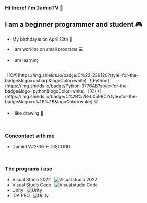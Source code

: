 ### Hi there! i'm DamioTV 👋

## I am a beginner programmer and student 🎮
- My birthday is on April 12th 🎂
- I am working on small programs 💻

- I am learning
<br />
&ensp;![C#](https://img.shields.io/badge/C%23-239120?style=for-the-badge&logo=c-sharp&logoColor=white) &ensp;![Python](https://img.shields.io/badge/Python-3776AB?style=for-the-badge&logo=python&logoColor=white) &ensp;![C++](https://img.shields.io/badge/C%2B%2B-00599C?style=for-the-badge&logo=c%2B%2B&logoColor=white) ⌨️

- I like drawing 📐
<br />

### Concontact with me
- DamioTV#2706 <- DISCORD 
<br />

### The programs i use
- Visual Studio 2022 &ensp;![Visual studio 2022]()
- Visual Studio Code &ensp;![Visual studio Code](https://img.shields.io/badge/-VsCode-2C2C32?style=flat-square&logo=visual-studio-code&logoColor=0078D7)
- Unity &ensp;![Unity]()
- IDA PRO &ensp;![Unity]()

